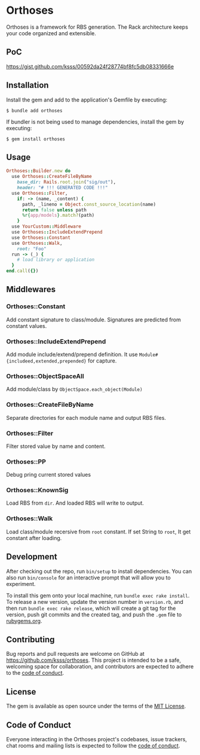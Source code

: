 # Orthoses

Orthoses is a framework for RBS generation.
The Rack architecture keeps your code organized and extensible.

## PoC

https://gist.github.com/ksss/00592da24f28774bf8fc5db08331666e

## Installation

Install the gem and add to the application's Gemfile by executing:

    $ bundle add orthoses

If bundler is not being used to manage dependencies, install the gem by executing:

    $ gem install orthoses

## Usage

```rb
Orthoses::Builder.new do
  use Orthoses::CreateFileByName
    base_dir: Rails.root.join("sig/out"),
    header: "# !!! GENERATED CODE !!!"
  use Orthoses::Filter,
    if: -> (name, _content) {
      path, _lineno = Object.const_source_location(name)
      return false unless path
      %r{app/models}.match?(path)
    }
  use YourCustom::Middleware
  use Orthoses::IncludeExtendPrepend
  use Orthoses::Constant
  use Orthoses::Walk,
    root: "Foo"
  run -> (_) {
    # load library or application
  }
end.call({})
```

## Middlewares

### Orthoses::Constant

Add constant signature to class/module.
Signatures are predicted from constant values.

### Orthoses::IncludeExtendPrepend

Add module include/extend/prepend definition.
It use `Module#{includeed,extended,prepended}` for capture.

### Orthoses::ObjectSpaceAll

Add module/class by `ObjectSpace.each_object(Module)`

### Orthoses::CreateFileByName

Separate directories for each module name and output RBS files.

### Orthoses::Filter

Filter stored value by name and content.

### Orthoses::PP

Debug pring current stored values

### Orthoses::KnownSig

Load RBS from `dir`.
And loaded RBS will write to output.

### Orthoses::Walk

Load class/module recersive from `root` constant.
If set String to `root`, It get constant after loading.

## Development

After checking out the repo, run `bin/setup` to install dependencies. You can also run `bin/console` for an interactive prompt that will allow you to experiment.

To install this gem onto your local machine, run `bundle exec rake install`. To release a new version, update the version number in `version.rb`, and then run `bundle exec rake release`, which will create a git tag for the version, push git commits and the created tag, and push the `.gem` file to [rubygems.org](https://rubygems.org).

## Contributing

Bug reports and pull requests are welcome on GitHub at https://github.com/ksss/orthoses. This project is intended to be a safe, welcoming space for collaboration, and contributors are expected to adhere to the [code of conduct](https://github.com/ksss/orthoses/blob/main/CODE_OF_CONDUCT.md).

## License

The gem is available as open source under the terms of the [MIT License](https://opensource.org/licenses/MIT).

## Code of Conduct

Everyone interacting in the Orthoses project's codebases, issue trackers, chat rooms and mailing lists is expected to follow the [code of conduct](https://github.com/ksss/orthoses/blob/main/CODE_OF_CONDUCT.md).
